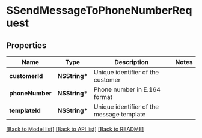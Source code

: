# SSendMessageToPhoneNumberRequest

## Properties
Name | Type | Description | Notes
------------ | ------------- | ------------- | -------------
**customerId** | **NSString*** | Unique identifier of the customer | 
**phoneNumber** | **NSString*** | Phone number in E.164 format | 
**templateId** | **NSString*** | Unique identifier of the message template | 

[[Back to Model list]](../README.md#documentation-for-models) [[Back to API list]](../README.md#documentation-for-api-endpoints) [[Back to README]](../README.md)


